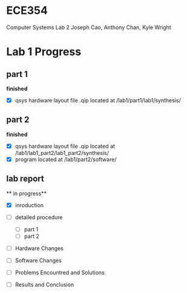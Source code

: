 # ECE354
Computer Systems Lab 2
Joseph Cao, Anthony Chan, Kyle Wright

# Lab 1 Progress

## part 1 
  **finished**

  - [x] qsys hardware layout file .qip located at /lab1/part1/lab1/synthesis/

## part 2 
  **finished**

  - [x] qsys hardware layout file .qip located at /lab1/lab1_part2/lab1_part2/synthesis/
  - [x] program located at /lab1/part2/software/

## lab report
  ** in progress**
  
  - [x] inroduction
  - [ ] detailed procedure
    - [ ] part 1
    - [ ] part 2
  - [ ] Hardware Changes
  - [ ] Software Changes
  - [ ] Problems Encountred and Solutions
  - [ ] Results and Conclusion

  
  
